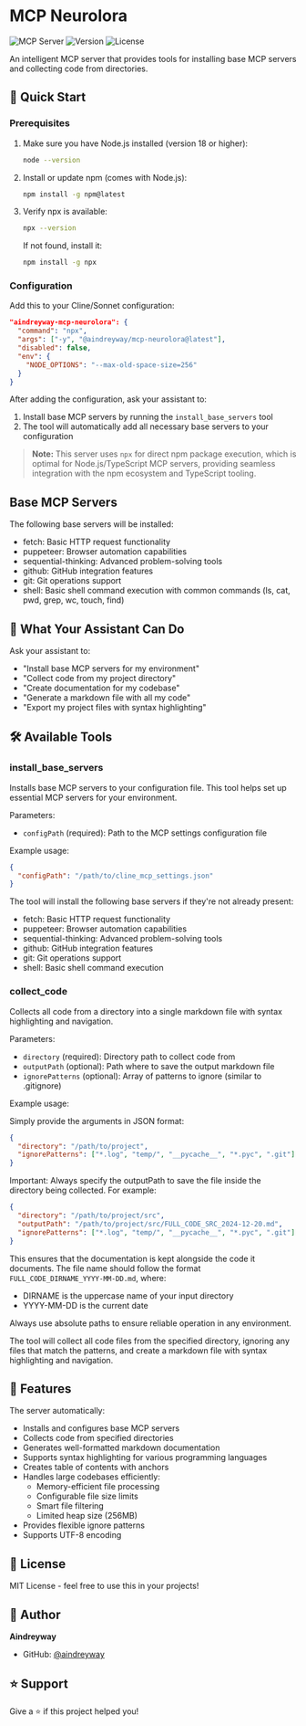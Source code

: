 # MCP Neurolora

![MCP Server](https://img.shields.io/badge/MCP-Server-blue)
![Version](https://img.shields.io/badge/version-1.2.0-green)
![License](https://img.shields.io/badge/license-MIT-blue)

An intelligent MCP server that provides tools for installing base MCP servers and collecting code from directories.

## 🚀 Quick Start

### Prerequisites

1. Make sure you have Node.js installed (version 18 or higher):

   ```bash
   node --version
   ```

2. Install or update npm (comes with Node.js):

   ```bash
   npm install -g npm@latest
   ```

3. Verify npx is available:
   ```bash
   npx --version
   ```
   If not found, install it:
   ```bash
   npm install -g npx
   ```

### Configuration

Add this to your Cline/Sonnet configuration:

```json
"aindreyway-mcp-neurolora": {
  "command": "npx",
  "args": ["-y", "@aindreyway/mcp-neurolora@latest"],
  "disabled": false,
  "env": {
    "NODE_OPTIONS": "--max-old-space-size=256"
  }
}
```

After adding the configuration, ask your assistant to:

1. Install base MCP servers by running the `install_base_servers` tool
2. The tool will automatically add all necessary base servers to your configuration

> **Note:** This server uses `npx` for direct npm package execution, which is optimal for Node.js/TypeScript MCP servers, providing seamless integration with the npm ecosystem and TypeScript tooling.

## Base MCP Servers

The following base servers will be installed:

- fetch: Basic HTTP request functionality
- puppeteer: Browser automation capabilities
- sequential-thinking: Advanced problem-solving tools
- github: GitHub integration features
- git: Git operations support
- shell: Basic shell command execution with common commands (ls, cat, pwd, grep, wc, touch, find)

## 🎯 What Your Assistant Can Do

Ask your assistant to:

- "Install base MCP servers for my environment"
- "Collect code from my project directory"
- "Create documentation for my codebase"
- "Generate a markdown file with all my code"
- "Export my project files with syntax highlighting"

## 🛠 Available Tools

### install_base_servers

Installs base MCP servers to your configuration file. This tool helps set up essential MCP servers for your environment.

Parameters:

- `configPath` (required): Path to the MCP settings configuration file

Example usage:

```json
{
  "configPath": "/path/to/cline_mcp_settings.json"
}
```

The tool will install the following base servers if they're not already present:

- fetch: Basic HTTP request functionality
- puppeteer: Browser automation capabilities
- sequential-thinking: Advanced problem-solving tools
- github: GitHub integration features
- git: Git operations support
- shell: Basic shell command execution

### collect_code

Collects all code from a directory into a single markdown file with syntax highlighting and navigation.

Parameters:

- `directory` (required): Directory path to collect code from
- `outputPath` (optional): Path where to save the output markdown file
- `ignorePatterns` (optional): Array of patterns to ignore (similar to .gitignore)

Example usage:

Simply provide the arguments in JSON format:

```json
{
  "directory": "/path/to/project",
  "ignorePatterns": ["*.log", "temp/", "__pycache__", "*.pyc", ".git"]
}
```

Important: Always specify the outputPath to save the file inside the directory being collected. For example:

```json
{
  "directory": "/path/to/project/src",
  "outputPath": "/path/to/project/src/FULL_CODE_SRC_2024-12-20.md",
  "ignorePatterns": ["*.log", "temp/", "__pycache__", "*.pyc", ".git"]
}
```

This ensures that the documentation is kept alongside the code it documents. The file name should follow the format `FULL_CODE_DIRNAME_YYYY-MM-DD.md`, where:

- DIRNAME is the uppercase name of your input directory
- YYYY-MM-DD is the current date

Always use absolute paths to ensure reliable operation in any environment.

The tool will collect all code files from the specified directory, ignoring any files that match the patterns, and create a markdown file with syntax highlighting and navigation.

## 🔧 Features

The server automatically:

- Installs and configures base MCP servers
- Collects code from specified directories
- Generates well-formatted markdown documentation
- Supports syntax highlighting for various programming languages
- Creates table of contents with anchors
- Handles large codebases efficiently:
  - Memory-efficient file processing
  - Configurable file size limits
  - Smart file filtering
  - Limited heap size (256MB)
- Provides flexible ignore patterns
- Supports UTF-8 encoding

## 📝 License

MIT License - feel free to use this in your projects!

## 👤 Author

**Aindreyway**

- GitHub: [@aindreyway](https://github.com/aindreyway)

## ⭐️ Support

Give a ⭐️ if this project helped you!
